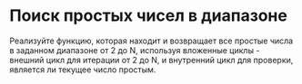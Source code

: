 # Поиск простых чисел в диапазоне

Реализуйте функцию, которая находит и возвращает все простые числа в заданном диапазоне от 2 до N, используя вложенные циклы - внешний цикл для итерации от 2 до N, и внутренний цикл для проверки, является ли текущее число простым.

